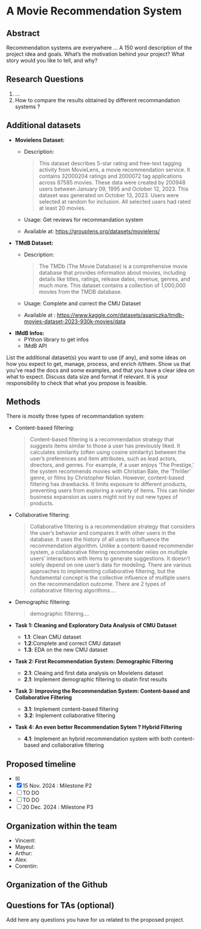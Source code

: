# A Movie Recommendation System
## Abstract
Recommendation systems are everywhere ...
A 150 word description of the project idea and goals. What’s the motivation behind your project? What story would you like to tell, and why?
## Research Questions
1. ...
2. How to compare the results obtained by different recommandation systems ?
   
## Additional datasets
- __Movielens Dataset:__
   - Description:
     
     >This dataset describes 5-star rating and free-text tagging activity from MovieLens, a movie recommendation service. It contains 32000204 ratings and 2000072 tag applications across 87585 movies. These data were created by 200948 users between January 09, 1995 and October 12, 2023. This dataset was generated on October 13, 2023. Users were selected at random for inclusion. All selected users had rated at least 20 movies.
   - Usage: Get reviews for recommandation system
   - Available at: https://grouplens.org/datasets/movielens/
- __TMdB Dataset:__
   - Description:
     
     > The TMDb (The Movie Database) is a comprehensive movie database that provides information about movies, including details like titles, ratings, release dates, revenue, genres, and much more. This dataset contains a collection of 1,000,000 movies from the TMDB database.
   - Usage: Complete and correct the CMU Dataset
   - Available at : https://www.kaggle.com/datasets/asaniczka/tmdb-movies-dataset-2023-930k-movies/data
- __IMdB Infos:__
   - PYthon library to get infos
   - IMdB API
  
List the additional dataset(s) you want to use (if any), and some ideas on how you expect to get, manage, process, and enrich it/them. Show us that you’ve read the docs and some examples, and that you have a clear idea on what to expect. Discuss data size and format if relevant. It is your responsibility to check that what you propose is feasible.
## Methods
There is mostly three types of recommandation system: 
- Content-based filtering:

  > Content-based filtering is a recommendation strategy that suggests items similar to those a user has previously liked. It calculates similarity (often using cosine similarity) between the user’s preferences and item attributes, such as lead actors, directors, and genres. For example, if a user enjoys ‘The Prestige,’ the system recommends movies with Christian Bale, the ‘Thriller’ genre, or films by Christopher Nolan. However, content-based filtering has drawbacks. It limits exposure to different products, preventing users from exploring a variety of items. This can hinder business expansion as users might not try out new types of products.

- Collaborative filtering:

  > Collaborative filtering is a recommendation strategy that considers the user’s behavior and compares it with other users in the database. It uses the history of all users to influence the recommendation algorithm. Unlike a content-based recommender system, a collaborative filtering recommender relies on multiple users’ interactions with items to generate suggestions. It doesn’t solely depend on one user’s data for modeling. There are various approaches to implementing collaborative filtering, but the fundamental concept is the collective influence of multiple users on the recommendation outcome. There are 2 types of collaborative filtering algorithms....

- Demographic filtering:

  > demographic filtering....


- __Task 1: Cleaning and Exploratory Data Analysis of CMU Dataset__
   - __1.1__: Clean CMU dataset
   - __1.2__:Complete and correct CMU dataset
   - __1.3__: EDA on the new CMU dataset
- __Task 2: First Recommendation System: Demographic Filtering__
   - __2.1__: Cleaing and first data analysis on Movielens dataset
   - __2.1__: Implement demographic filtering to obatin first results
- __Task 3: Improving the Recommendation System: Content-based and Collaborative Filtering__      
   - __3.1__: Implement content-based filtering      
   - __3.2__: Implement collaborative filtering 
- __Task 4: An even better Recommendation Sytem ? Hybrid Filtering__
   - __4.1__: Implement an hybrid recommendation system with both content-based and collaborative filtering
## Proposed timeline
- [x] 
- [x] 15 Nov. 2024 : Milestone P2
- [ ] TO DO
- [ ] TO DO 
- [ ] 20 Dec. 2024 : Milestone P3
## Organization within the team
- Vincent: 
- Mayeul:
- Arthur:
- Alex:
- Corentin:
## Organization of the Github
## Questions for TAs (optional)
Add here any questions you have for us related to the proposed project.
